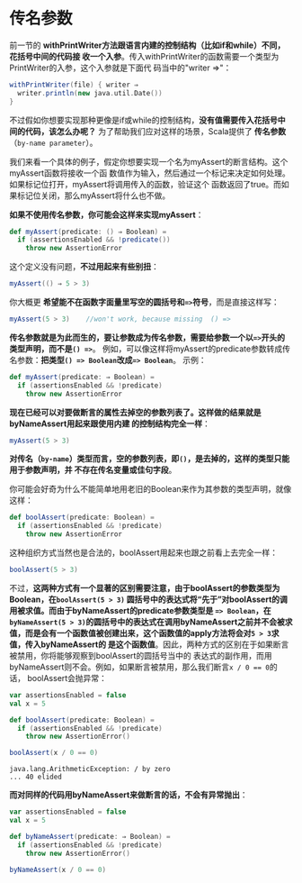 传名参数
================================================================================
前一节的 **withPrintWriter方法跟语言内建的控制结构（比如if和while）不同，花括号中间的代码接
收一个入参**。传入withPrintWriter的函数需要一个类型为PrintWriter的入参，这个入参就是下面代
码当中的"writer =>"：
```scala
withPrintWriter(file) { writer ⇒
  writer.println(new java.util.Date())
}
```
不过假如你想要实现那种更像是if或while的控制结构，**没有值需要传入花括号中间的代码，该怎么办呢？**
为了帮助我们应对这样的场景，Scala提供了 **传名参数**（`by-name parameter`）。

我们来看一个具体的例子，假定你想要实现一个名为myAssert的断言结构。这个myAssert函数将接收一个函
数值作为输入，然后通过一个标记来决定如何处理。如果标记位打开，myAssert将调用传入的函数，验证这个
函数返回了true。而如果标记位关闭，那么myAssert将什么也不做。

**如果不使用传名参数，你可能会这样来实现myAssert**：
```scala
def myAssert(predicate: () ⇒ Boolean) =
  if (assertionsEnabled && !predicate())
    throw new AssertionError
```
这个定义没有问题，**不过用起来有些别扭**：
```scala
myAssert(() ⇒ 5 > 3)
```
你大概更 **希望能不在函数字面量里写空的圆括号和`=>`符号**，而是直接这样写：
```scala
myAssert(5 > 3)    //won't work, because missing  () =>
```
**传名参数就是为此而生的，要让参数成为传名参数，需要给参数一个以`=>`开头的类型声明，而不是`() =>`**。
例如，可以像这样将myAssert的predicate参数转成传名参数：**把类型`() => Boolean`改成`=> Boolean`**。
示例：
```scala
def myAssert(predicate: ⇒ Boolean) =
  if (assertionsEnabled && !predicate)
    throw new AssertionError
```
**现在已经可以对要做断言的属性去掉空的参数列表了。这样做的结果就是byNameAssert用起来跟使用内建
的控制结构完全一样**：
```scala
myAssert(5 > 3)
```
**对传名（`by-name`）类型而言，空的参数列表，即`()`，是去掉的，这样的类型只能用于参数声明，并
不存在传名变量或佳句字段**。

你可能会好奇为什么不能简单地用老旧的Boolean来作为其参数的类型声明，就像这样：
```scala
def boolAssert(predicate: Boolean) =
  if (assertionsEnabled && !predicate)
    throw new AssertionError
```
这种组织方式当然也是合法的，boolAssert用起来也跟之前看上去完全一样：
```scala
boolAssert(5 > 3)
```
不过，**这两种方式有一个显著的区别需要注意，由于boolAssert的参数类型为Boolean，在`boolAssert(5 > 3)`
圆括号中的表达式将“先于”对boolAssert的调用被求值。而由于byNameAssert的predicate参数类型是
`=> Boolean`，在`byNameAssert(5 > 3)`的圆括号中的表达式在调用byNameAssert之前并不会被求
值，而是会有一个函数值被创建出来，这个函数值的apply方法将会对`5 > 3`求值，传入byNameAssert的
是这个函数值**。因此，两种方式的区别在于如果断言被禁用，你将能够观察到boolAssert的圆括号当中的
表达式的副作用，而用byNameAssert则不会。例如，如果断言被禁用，那么我们断言`x / 0 == 0`的话，
boolAssert会抛异常：
```scala
var assertionsEnabled = false
val x = 5

def boolAssert(predicate: Boolean) =
  if (assertionsEnabled && !predicate)
    throw new AssertionError()

boolAssert(x / 0 == 0)
```
```
java.lang.ArithmeticException: / by zero
... 40 elided
```
**而对同样的代码用byNameAssert来做断言的话，不会有异常抛出**：
```scala
var assertionsEnabled = false
val x = 5

def byNameAssert(predicate: ⇒ Boolean) =
  if (assertionsEnabled && !predicate)
    throw new AssertionError()

byNameAssert(x / 0 == 0)
```





